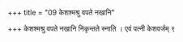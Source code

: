 +++
title = "09 केशश्मश्रु वपते नखानि"

+++
केशश्मश्रु वपते नखानि निकृन्तते स्नाति । एवं पत्नी केशवर्जम् ९